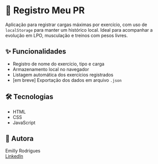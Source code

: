 # 📝 Registro Meu PR

Aplicação para registrar cargas máximas por exercício, com uso de `localStorage` para manter um histórico local. Ideal para acompanhar a evolução em LPO, musculação e treinos com pesos livres.

## ✨ Funcionalidades

- Registro de nome do exercício, tipo e carga
- Armazenamento local no navegador
- Listagem automática dos exercícios registrados
- [em breve] Exportação dos dados em arquivo `.json`

## 🛠️ Tecnologias
- HTML
- CSS
- JavaScript

## 👤 Autora
Emilly Rodrigues  
[LinkedIn](https://www.linkedin.com/in/emilly-rodrigues-po/)

